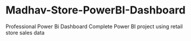 # Madhav-Store-PowerBI-Dashboard
Professional Power Bi Dashboard
Complete Power BI project using retail store sales data

